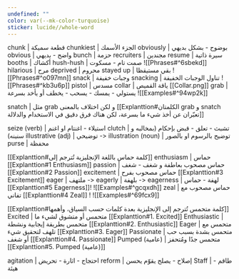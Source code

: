 ```yaml
---
undefined: ""
color: var(--mk-color-turquoise)
sticker: lucide//whole-word
---
```

chunk | قطعة سميكة
chunkiest | الجزء الأسمك
obviously | بوضوح - بشكل بديهي
obvious | واضح - بديهي
bunch | حزمة
recruiters | مجندين
resume | سيرة ذاتية
booths | أكشاك
hush-hush | صمت تام - مسكوت
![[Phrases#^6sbekd]]
hilarious | مرح
deprived | محروم
stayed up | بقي مستيقظا
![[Phrases#^o097mn]]
snack | وجبات خفيفة
snacking | تناول الوجبات الخفيفة
![[Phrases#^kb3u6p]]
pistol | مسدس
collar | ياقة القميص [[Collar.png]]
grab | يستولي - يمسك - يسحب - يخطف أو يأخد بسرعة
![[Examples#^94wp2k]]

snatch | مثل grab و لكن اختلاف بالمعنى
[[Explanttion#الكلمتان grab و snatch تعبّران عن أخذ شيء ما بسرعة، لكن هناك فرق دقيق في الاستخدام والدلالة]]


seize (verb) | استيلاء - اغنتام  او اغنم
clutch | تشبث - تعلق - قبض بإحكام (بمخالبه و سنينه)
illustrative (adj) | توضيحي -> illustration (noun) | توضيح بالرسوم او بالصور
purse | محفظة

[[Explanttion#كلمة حماس باللغة الإنجليزية تُترجم إلى]]
enthusiasm | حماس [[Explanttion#1 Enthusiasm]]
passion | حماس مصحوب بعاطفة و شغف - شغف [[Explanttion#2 Passion]]
excitement | حماس مصحوب بفرح [[Explanttion#3 Excitement]]
eager | ملتهف -> eagerly | بلهفة -> eagerness | لهفة - حماس [[Explanttion#5 Eagerness]]!
![[Examples#^gcqxdh]]
zeal | حماس مصحوب مع تفاني [[Explanttion#4 Zeal]] ! ![[Examples#^69fcx9]]

[[Explanttion#كلمة متحمس تُترجم إلى الإنجليزية بعدة كلمات حسب السياق، وأهمها]]
Excited | متحمس أو متشوق لشيء ما [[Explanttion#1. Excited]]
Enthusiastic | متحمس بطريقة إيجابية ونشطة [[Explanttion#2. Enthusiastic]]
Eager | متحمس مع تلهف لتحقيق شيء [[Explanttion#3. Eager]]
Passionate | متحمس بشدة بسبب حب أو شغف [[Explanttion#4. Passionate]]
Pumped (عامية) | متحمس جدًا ومُتحفز [[Explanttion#5. Pumped (عامية)]]

agitation | احتجاج - اثارة - تحريض
reform |  إصلاح - يصلح يقوّم يحسن
Staff | طاقم - هيئة